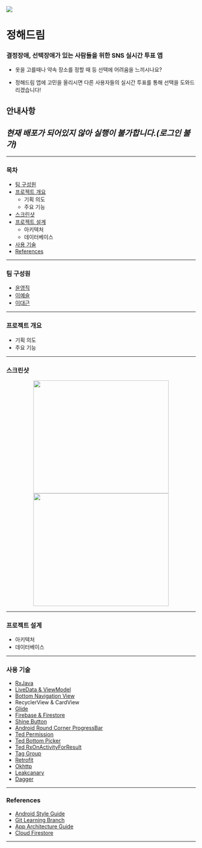 ﻿ <div><a href="https://github.com/boostcampth/boostcamp3_G/wiki"><img src="https://user-images.githubusercontent.com/28249981/52176099-51884f00-27f1-11e9-88c6-07e549e44ba7.png"/></a></div>
 
 # 정해드림 
  
### 결정장애, 선택장애가 있는 사람들을 위한 SNS 실시간 투표 앱

- 옷을 고를때나 약속 장소를 정할 때 등 선택에 어려움을 느끼시나요?

- 정해드림 앱에 고민을 올리시면 다른 사용자들의 실시간 투표를 통해 선택을 도와드리겠습니다!

## 안내사항
## _현재 배포가 되어있지 않아 실행이 불가합니다.(로그인 불가)_

<hr>

### 목차
- [팀 구성원](#팀-구성원)
- [프로젝트 개요](#프로젝트-개요)
  - 기획 의도
  - 주요 기능
- [스크린샷](#스크린샷)
- [프로젝트 설계](#프로젝트-설계)
  - 아키텍처
  - 데이터베이스
- [사용 기술](#사용-기술)
- [References](#References)

***

### 팀 구성원
- [윤영직](https://github.com/tbtzpdlql)
- [이예슬](https://github.com/dptmf7705)
- [이대근](https://github.com/leedaegun)


***


### 프로젝트 개요
- 기획 의도
- 주요 기능

***


### 스크린샷
<p align="center">
<img src="https://user-images.githubusercontent.com/28249981/55798722-a2c30080-5b0a-11e9-9345-2ce8fa723c41.gif" width=360 height=300/>
<img src="https://user-images.githubusercontent.com/28249981/55843089-6c6c9c00-5b71-11e9-9cd0-bf7c3b4a4cfe.gif" width=360 height=300/>
</p>

***


### 프로젝트 설계
- 아키텍처
- 데이터베이스

***

### 사용 기술
- [RxJava](https://github.com/ReactiveX/RxAndroid)
- [LiveData & ViewModel](https://developer.android.com/topic/libraries/architecture/adding-components)
- [Bottom Navigation View](https://github.com/material-components/material-components-android)
- RecyclerView & CardView
- [Glide](https://github.com/bumptech/glide)
- [Firebase & Firestore](https://firebase.google.com/docs/android/setup)
- [Shine Button](https://github.com/ChadCSong/ShineButton)
- [Android Round Corner ProgressBar](https://github.com/akexorcist/Android-RoundCornerProgressBar)
- [Ted Permission](https://github.com/ParkSangGwon/TedPermission)
- [Ted Bottom Picker](https://github.com/ParkSangGwon/TedBottomPicker)
- [Ted RxOnActivityForResult](https://github.com/ParkSangGwon/TedRxOnActivityResult)
- [Tag Group](https://github.com/2dxgujun/AndroidTagGroup)
- [Retrofit](https://github.com/square/retrofit)
- [Okhttp](https://github.com/square/okhttp)
- [Leakcanary](https://github.com/square/leakcanary)
- [Dagger](https://github.com/google/dagger)

***

### References
- [Android Style Guide](https://github.com/PRNDcompany/android-style-guide)
- [Git Learning Branch](https://learngitbranching.js.org/)
- [App Architecture Guide](https://developer.android.com/jetpack/docs/guide#fetching_data)
- [Cloud Firestore](https://firebase.google.com/docs/firestore/quickstart)
***
